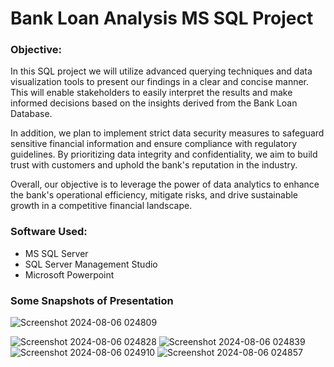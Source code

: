 # Bank Loan Analysis MS SQL Project

### Objective:

In this SQL project we will utilize advanced querying techniques and data visualization tools to present our findings in a clear and concise manner. This will enable stakeholders to easily interpret the results and make informed decisions based on the insights derived from the Bank Loan Database.

In addition, we plan to implement strict data security measures to safeguard sensitive financial information and ensure compliance with regulatory guidelines. By prioritizing data integrity and confidentiality, we aim to build trust with customers and uphold the bank's reputation in the industry.

Overall, our objective is to leverage the power of data analytics to enhance the bank's operational efficiency, mitigate risks, and drive sustainable growth in a competitive financial landscape.

### Software Used:

+ MS SQL Server
+ SQL Server Management Studio
+ Microsoft Powerpoint

### Some Snapshots of Presentation

![Screenshot 2024-08-06 024809](https://github.com/user-attachments/assets/005963d6-2f50-418c-a463-79cd21e94c29)

![Screenshot 2024-08-06 024828](https://github.com/user-attachments/assets/29b7fd28-1f2a-40bf-b382-2e5cca2e69c3)
![Screenshot 2024-08-06 024839](https://github.com/user-attachments/assets/ffa1e32e-32e7-4687-bc37-962b3a38651c)
![Screenshot 2024-08-06 024910](https://github.com/user-attachments/assets/2e276cc2-a87e-4c95-bce1-d6b7214aef5d)
![Screenshot 2024-08-06 024857](https://github.com/user-attachments/assets/dfa78856-04d0-4ec5-9b4b-9e771b76a356)


